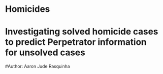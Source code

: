 # Homicides
# Investigating solved homicide cases to predict Perpetrator information for unsolved cases
#Author: Aaron Jude Rasquinha
